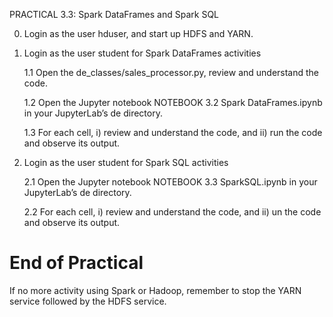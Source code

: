 PRACTICAL 3.3: Spark DataFrames and Spark SQL

0. Login as the user hduser, and start up HDFS and YARN. 

1. Login as the user student for Spark DataFrames activities

   1.1 Open the de_classes/sales_processor.py, review and understand the code.

   1.2 Open the Jupyter notebook NOTEBOOK 3.2 Spark DataFrames.ipynb in your JupyterLab’s de directory.

   1.3 For each cell, i) review and understand the code, and ii) run the code and observe its output.



2. Login as the user student for Spark SQL activities
   
   2.1 Open the Jupyter notebook NOTEBOOK 3.3 SparkSQL.ipynb in your JupyterLab’s de directory.

   2.2 For each cell, i) review and understand the code, and ii) un the code and observe its output.


# End of Practical

If no more activity using Spark or Hadoop, remember to stop the YARN service followed by the HDFS service.


